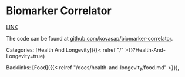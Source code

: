 # Biomarker Correlator

<a href="/biomarker-correlator.html">LINK</a>

The code can be found at
[github.com/kovasap/biomarker-correlator](https://github.com/kovasap/biomarker-correlator).










Categories: [Health And Longevity]({{< relref "/" >}}?Health-And-Longevity=true)

Backlinks: [Food]({{< relref "/docs/health-and-longevity/food.md" >}}), 
